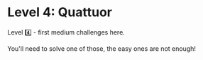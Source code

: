 # Level 4: Quattuor

Level 4️⃣ - first medium challenges here.

You'll need to solve one of those, the easy ones are not enough!
